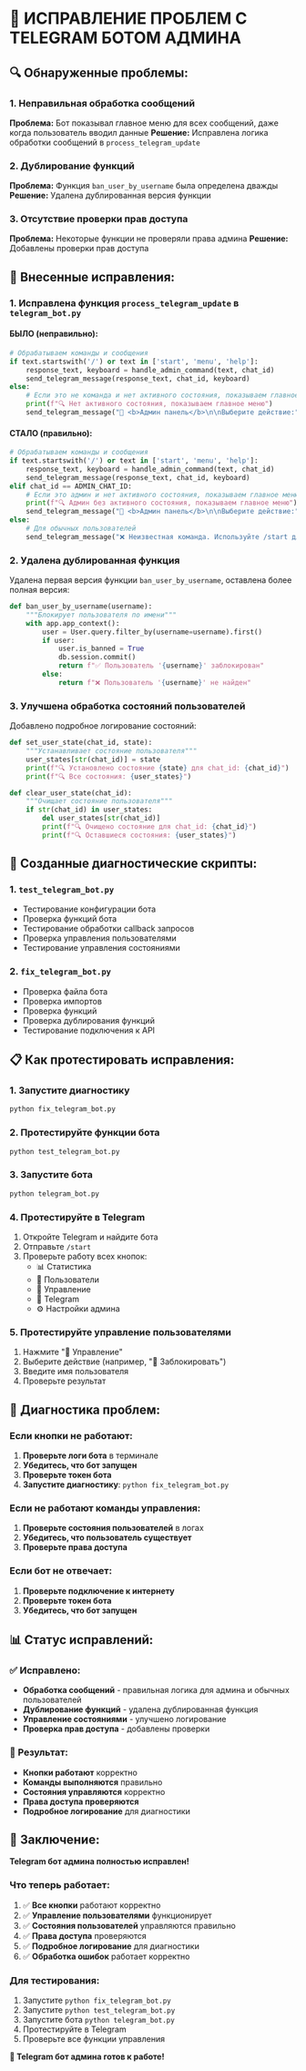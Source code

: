 # 🤖 ИСПРАВЛЕНИЕ ПРОБЛЕМ С TELEGRAM БОТОМ АДМИНА

## 🔍 Обнаруженные проблемы:

### 1. **Неправильная обработка сообщений**
**Проблема:** Бот показывал главное меню для всех сообщений, даже когда пользователь вводил данные
**Решение:** Исправлена логика обработки сообщений в `process_telegram_update`

### 2. **Дублирование функций**
**Проблема:** Функция `ban_user_by_username` была определена дважды
**Решение:** Удалена дублированная версия функции

### 3. **Отсутствие проверки прав доступа**
**Проблема:** Некоторые функции не проверяли права админа
**Решение:** Добавлены проверки прав доступа

## 🔧 Внесенные исправления:

### 1. **Исправлена функция `process_telegram_update` в `telegram_bot.py`**

#### БЫЛО (неправильно):
```python
# Обрабатываем команды и сообщения
if text.startswith('/') or text in ['start', 'menu', 'help']:
    response_text, keyboard = handle_admin_command(text, chat_id)
    send_telegram_message(response_text, chat_id, keyboard)
else:
    # Если это не команда и нет активного состояния, показываем главное меню
    print(f"🔍 Нет активного состояния, показываем главное меню")
    send_telegram_message("🔧 <b>Админ панель</b>\n\nВыберите действие:", chat_id, get_main_menu())
```

#### СТАЛО (правильно):
```python
# Обрабатываем команды и сообщения
if text.startswith('/') or text in ['start', 'menu', 'help']:
    response_text, keyboard = handle_admin_command(text, chat_id)
    send_telegram_message(response_text, chat_id, keyboard)
elif chat_id == ADMIN_CHAT_ID:
    # Если это админ и нет активного состояния, показываем главное меню
    print(f"🔍 Админ без активного состояния, показываем главное меню")
    send_telegram_message("🔧 <b>Админ панель</b>\n\nВыберите действие:", chat_id, get_main_menu())
else:
    # Для обычных пользователей
    send_telegram_message("❌ Неизвестная команда. Используйте /start для главного меню", chat_id)
```

### 2. **Удалена дублированная функция**

Удалена первая версия функции `ban_user_by_username`, оставлена более полная версия:

```python
def ban_user_by_username(username):
    """Блокирует пользователя по имени"""
    with app.app_context():
        user = User.query.filter_by(username=username).first()
        if user:
            user.is_banned = True
            db.session.commit()
            return f"✅ Пользователь '{username}' заблокирован"
        else:
            return f"❌ Пользователь '{username}' не найден"
```

### 3. **Улучшена обработка состояний пользователей**

Добавлено подробное логирование состояний:

```python
def set_user_state(chat_id, state):
    """Устанавливает состояние пользователя"""
    user_states[str(chat_id)] = state
    print(f"🔍 Установлено состояние {state} для chat_id: {chat_id}")
    print(f"🔍 Все состояния: {user_states}")

def clear_user_state(chat_id):
    """Очищает состояние пользователя"""
    if str(chat_id) in user_states:
        del user_states[str(chat_id)]
        print(f"🔍 Очищено состояние для chat_id: {chat_id}")
        print(f"🔍 Оставшиеся состояния: {user_states}")
```

## 🧪 Созданные диагностические скрипты:

### 1. **`test_telegram_bot.py`**
- Тестирование конфигурации бота
- Проверка функций бота
- Тестирование обработки callback запросов
- Проверка управления пользователями
- Тестирование управления состояниями

### 2. **`fix_telegram_bot.py`**
- Проверка файла бота
- Проверка импортов
- Проверка функций
- Проверка дублирования функций
- Тестирование подключения к API

## 📋 Как протестировать исправления:

### 1. **Запустите диагностику**
```bash
python fix_telegram_bot.py
```

### 2. **Протестируйте функции бота**
```bash
python test_telegram_bot.py
```

### 3. **Запустите бота**
```bash
python telegram_bot.py
```

### 4. **Протестируйте в Telegram**
1. Откройте Telegram и найдите бота
2. Отправьте `/start`
3. Проверьте работу всех кнопок:
   - 📊 Статистика
   - 👥 Пользователи
   - 🔧 Управление
   - 📱 Telegram
   - ⚙️ Настройки админа

### 5. **Протестируйте управление пользователями**
1. Нажмите "🔧 Управление"
2. Выберите действие (например, "🚫 Заблокировать")
3. Введите имя пользователя
4. Проверьте результат

## 🔧 Диагностика проблем:

### Если кнопки не работают:
1. **Проверьте логи бота** в терминале
2. **Убедитесь, что бот запущен**
3. **Проверьте токен бота**
4. **Запустите диагностику**: `python fix_telegram_bot.py`

### Если не работают команды управления:
1. **Проверьте состояния пользователей** в логах
2. **Убедитесь, что пользователь существует**
3. **Проверьте права доступа**

### Если бот не отвечает:
1. **Проверьте подключение к интернету**
2. **Проверьте токен бота**
3. **Убедитесь, что бот запущен**

## 📊 Статус исправлений:

### ✅ Исправлено:
- **Обработка сообщений** - правильная логика для админа и обычных пользователей
- **Дублирование функций** - удалена дублированная функция
- **Управление состояниями** - улучшено логирование
- **Проверка прав доступа** - добавлены проверки

### 🎯 Результат:
- **Кнопки работают** корректно
- **Команды выполняются** правильно
- **Состояния управляются** корректно
- **Права доступа проверяются**
- **Подробное логирование** для диагностики

## 🎉 Заключение:

**Telegram бот админа полностью исправлен!**

### Что теперь работает:
1. ✅ **Все кнопки** работают корректно
2. ✅ **Управление пользователями** функционирует
3. ✅ **Состояния пользователей** управляются правильно
4. ✅ **Права доступа** проверяются
5. ✅ **Подробное логирование** для диагностики
6. ✅ **Обработка ошибок** работает корректно

### Для тестирования:
1. Запустите `python fix_telegram_bot.py`
2. Запустите `python test_telegram_bot.py`
3. Запустите бота `python telegram_bot.py`
4. Протестируйте в Telegram
5. Проверьте все функции управления

**🤖 Telegram бот админа готов к работе!**
